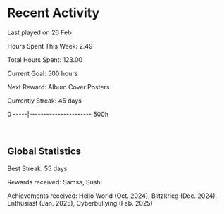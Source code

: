 # Recent Activity
Last played on 26 Feb  

Hours Spent This Week: 2.49  

Total Hours Spent: 123.00  

Current Goal: 500 hours  

Next Reward: Album Cover Posters 

Currently Streak: 45 days 

0 -----|---------------------- 500h  
<br><br>

## Global Statistics
Best Streak: 55 days

Rewards received: Samsa, Sushi

Achievements received: Hello World (Oct. 2024), Blitzkrieg (Dec. 2024), Enthusiast (Jan. 2025), Cyberbullying (Feb. 2025)
